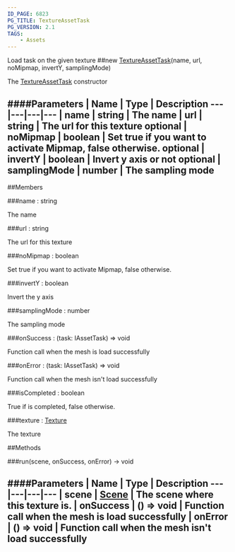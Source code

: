 ```yaml
---
ID_PAGE: 6823
PG_TITLE: TextureAssetTask
PG_VERSION: 2.1
TAGS:
    - Assets
---
```


Load task on the given texture
##new [TextureAssetTask](page.php?p=6823)(name, url, noMipmap, invertY, samplingMode)



The [TextureAssetTask](page.php?p=6823) constructor




####Parameters
 | Name | Type | Description
---|---|---|---
 | name | string | The name
 | url | string | The url for this texture
optional | noMipmap | boolean | Set true if you want to activate Mipmap, false otherwise.
optional | invertY | boolean | Invert y axis or not
optional | samplingMode | number | The sampling mode
---

##Members

###name : string




The name



###url : string




The url for this texture



###noMipmap : boolean




Set true if you want to activate Mipmap, false otherwise.



###invertY : boolean




Invert the y axis



###samplingMode : number




The sampling mode



###onSuccess : (task: IAssetTask) =&gt; void




Function call when the mesh is load successfully



###onError : (task: IAssetTask) =&gt; void




Function call when the mesh isn't load successfully



###isCompleted : boolean




True if is completed, false otherwise.



###texture : [Texture](page.php?p=6733)




The texture











##Methods

###run(scene, onSuccess, onError) &rarr; void

####Parameters
 | Name | Type | Description
---|---|---|---
 | scene | [Scene](page.php?p=6662) | The scene where this texture is.
 | onSuccess | () =&gt; void | Function call when the mesh is load successfully
 | onError | () =&gt; void | Function call when the mesh isn't load successfully
---
